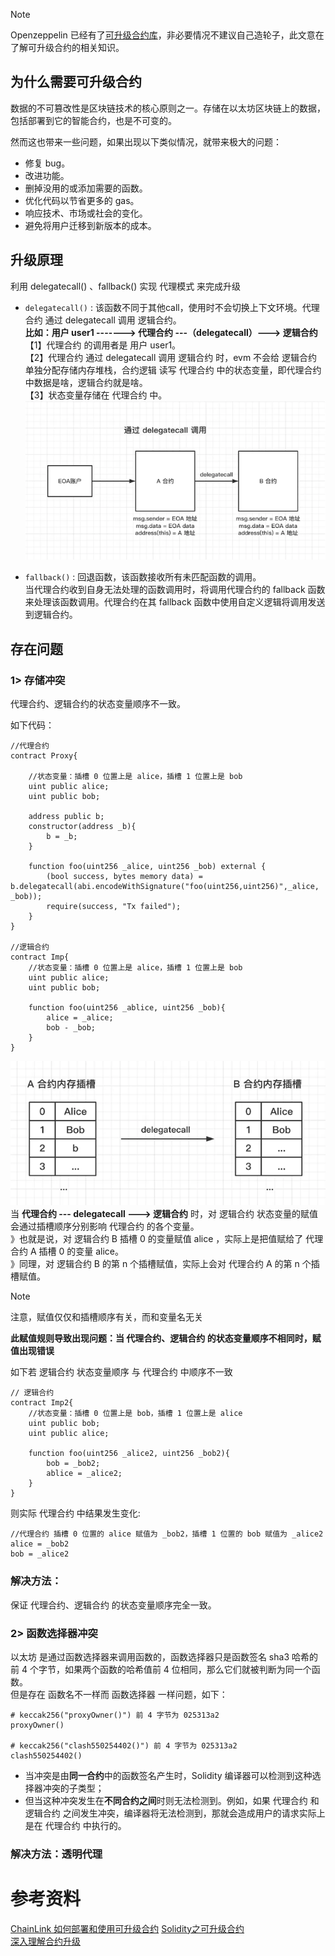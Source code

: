 > [!NOTE]
> Openzeppelin 已经有了[可升级合约库](https://github.com/OpenZeppelin/openzeppelin-contracts-upgradeable)，非必要情况不建议自己造轮子，此文意在了解可升级合约的相关知识。

## 为什么需要可升级合约  
数据的不可篡改性是区块链技术的核心原则之一。存储在以太坊区块链上的数据，包括部署到它的智能合约，也是不可变的。

然而这也带来一些问题，如果出现以下类似情况，就带来极大的问题：

- 修复 bug。
- 改进功能。
- 删掉没用的或添加需要的函数。
- 优化代码以节省更多的 gas。
- 响应技术、市场或社会的变化。
- 避免将用户迁移到新版本的成本。

## 升级原理  
利用 delegatecall() 、fallback()  实现 代理模式 来完成升级     
- `delegatecall()` : 该函数不同于其他call，使用时不会切换上下文环境。代理合约 通过 delegatecall 调用 逻辑合约。  
**比如：用户 user1 -------> 代理合约 ---（delegatecall）---> 逻辑合约**  
  【1】代理合约 的调用者是 用户 user1。  
  【2】代理合约 通过 delegatecall 调用 逻辑合约 时，evm 不会给 逻辑合约 单独分配存储内存堆栈，合约逻辑 读写 代理合约 中的状态变量，即代理合约中数据是啥，逻辑合约就是啥。  
  【3】状态变量存储在 代理合约 中。  
  ![关系](https://github.com/BruceCoins/Pizza369/blob/main/0x0000%20docs/image/delegatecall.png)    

- `fallback()` : 回退函数，该函数接收所有未匹配函数的调用。    
当代理合约收到自身无法处理的函数调用时，将调用代理合约的 fallback 函数来处理该函数调用。代理合约在其 fallback 函数中使用自定义逻辑将调用发送到逻辑合约。

## 存在问题  
### 1> 存储冲突    

代理合约、逻辑合约的状态变量顺序不一致。  

如下代码：  
```solidity
//代理合约
contract Proxy{

    //状态变量：插槽 0 位置上是 alice，插槽 1 位置上是 bob
    uint public alice;
    uint public bob;

    address public b;
    constructor(address _b){
        b = _b;
    }

    function foo(uint256 _alice, uint256 _bob) external {
        (bool success, bytes memory data) = b.delegatecall(abi.encodeWithSignature("foo(uint256,uint256)",_alice, _bob));
        require(success, "Tx failed");
    }
}

//逻辑合约
contract Imp{
    //状态变量：插槽 0 位置上是 alice，插槽 1 位置上是 bob
    uint public alice;
    uint public bob;

    function foo(uint256 _ablice, uint256 _bob){
        alice = _alice;
        bob - _bob;
    }
}
```
![delegatecall 2](https://github.com/BruceCoins/Pizza369/blob/main/0x0000%20docs/image/delegatecall_2.png)  
当 **代理合约 --- delegatecall ---> 逻辑合约** 时，对 逻辑合约 状态变量的赋值会通过插槽顺序分别影响 代理合约 的各个变量。  
》也就是说，对 逻辑合约 B 插槽 0 的变量赋值 alice ，实际上是把值赋给了 代理合约 A 插槽 0 的变量 alice。  
》同理，对 逻辑合约 B 的第 n 个插槽赋值，实际上会对 代理合约 A 的第 n 个插槽赋值。
> [!NOTE]
> 注意，赋值仅仅和插槽顺序有关，而和变量名无关

**此赋值规则导致出现问题：当 代理合约、逻辑合约 的状态变量顺序不相同时，赋值出现错误**    

如下若 逻辑合约 状态变量顺序 与 代理合约 中顺序不一致
```solidity
// 逻辑合约
contract Imp2{
    //状态变量：插槽 0 位置上是 bob，插槽 1 位置上是 alice
    uint public bob;
    uint public alice;
    
    function foo(uint256 _alice2, uint256 _bob2){
        bob = _bob2;
        ablice = _alice2;
    }
}
```
则实际 代理合约 中结果发生变化:
```solidity
//代理合约 插槽 0 位置的 alice 赋值为 _bob2，插槽 1 位置的 bob 赋值为 _alice2
alice = _bob2
bob = _alice2
```

### 解决方法：  
保证 代理合约、逻辑合约 的状态变量顺序完全一致。

### 2> 函数选择器冲突  
以太坊 是通过函数选择器来调用函数的，函数选择器只是函数签名 sha3 哈希的前 4 个字节，如果两个函数的哈希值前 4 位相同，那么它们就被判断为同一个函数。    
但是存在 函数名不一样而 函数选择器 一样问题，如下：  
```solidity
# keccak256("proxyOwner()") 前 4 字节为 025313a2
proxyOwner()

# keccak256("clash550254402()") 前 4 字节为 025313a2
clash550254402()
```
- 当冲突是由**同一合约**中的函数签名产生时，Solidity 编译器可以检测到这种选择器冲突的子类型；  
- 但当这种冲突发生在**不同合约之间**时则无法检测到。例如，如果 代理合约 和 逻辑合约 之间发生冲突，编译器将无法检测到，那就会造成用户的请求实际上是在 代理合约 中执行的。

### 解决方法：透明代理

# 参考资料     
[ChainLink 如何部署和使用可升级合约](https://blog.chain.link/upgradable-smart-contracts-zh/)
[Solidity之可升级合约](https://ouhuang.notion.site/Solidity-fb3cdf67bf5048c0966264b9b86441b1)  
[深入理解合约升级](https://mirror.xyz/xyyme.eth/RZscMYGkeGTY8z6ccHseY8HKu-ER3pX0mFYoWXRqXQ0)
